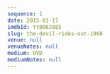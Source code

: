 ```yaml
---
sequence: 1
date: 2015-01-17
imdbId: tt0062885
slug: the-devil-rides-out-1968
venue: null
venueNotes: null
medium: DVD
mediumNotes: null
---
```


